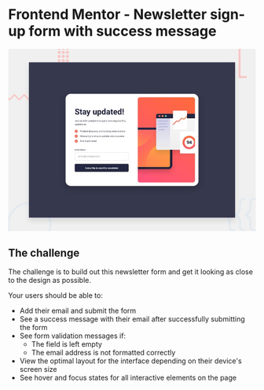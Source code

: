 # Frontend Mentor - Newsletter sign-up form with success message

![Design preview for the Newsletter sign-up form with success message coding challenge](./design/desktop-preview.jpg)

## The challenge

The challenge is to build out this newsletter form and get it looking as close to the design as possible.

Your users should be able to:

- Add their email and submit the form
- See a success message with their email after successfully submitting the form
- See form validation messages if:
  - The field is left empty
  - The email address is not formatted correctly
- View the optimal layout for the interface depending on their device's screen size
- See hover and focus states for all interactive elements on the page
